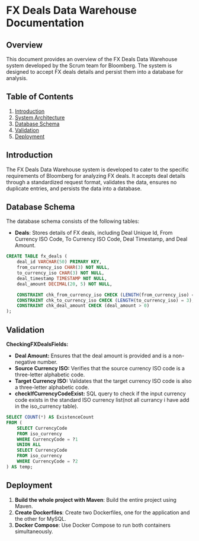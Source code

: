 # FX Deals Data Warehouse Documentation

## Overview

This document provides an overview of the FX Deals Data Warehouse system developed by the Scrum team for Bloomberg. The system is designed to accept FX deals details and persist them into a database for analysis.

## Table of Contents

1. [Introduction](#introduction)
2. [System Architecture](#system-architecture)
3. [Database Schema](#database-schema)
4. [Validation](#Validation)
5. [Deployment](#deployment)



## Introduction

The FX Deals Data Warehouse system is developed to cater to the specific requirements of Bloomberg for analyzing FX deals. It accepts deal details through a standardized request format, validates the data, ensures no duplicate entries, and persists the data into a database.



## Database Schema

The database schema consists of the following tables:

- **Deals**: Stores details of FX deals, including Deal Unique Id, From Currency ISO Code, To Currency ISO Code, Deal Timestamp, and Deal Amount.

```sql
CREATE TABLE fx_deals (
    deal_id VARCHAR(50) PRIMARY KEY,
    from_currency_iso CHAR(3) NOT NULL,
    to_currency_iso CHAR(3) NOT NULL,
    deal_timestamp TIMESTAMP NOT NULL,
    deal_amount DECIMAL(20, 5) NOT NULL,

    CONSTRAINT chk_from_currency_iso CHECK (LENGTH(from_currency_iso) = 3),
    CONSTRAINT chk_to_currency_iso CHECK (LENGTH(to_currency_iso) = 3),
    CONSTRAINT chk_deal_amount CHECK (deal_amount > 0)
);
```


## Validation

**CheckingFXDealsFields:**

- **Deal Amount:** Ensures that the deal amount is provided and is a non-negative number.
- **Source Currency ISO:** Verifies that the source currency ISO code is a three-letter alphabetic code.
- **Target Currency ISO:** Validates that the target currency ISO code is also a three-letter alphabetic code.
- **checkIfCurrencyCodeExist:** SQL query to check if the input currency code exists in the standard ISO currency list(not all currancy i have add in the iso_currency table).

```sql
SELECT COUNT(*) AS ExistenceCount
FROM (
    SELECT CurrencyCode
    FROM iso_currency
    WHERE CurrencyCode = ?1
    UNION ALL
    SELECT CurrencyCode
    FROM iso_currency
    WHERE CurrencyCode = ?2
) AS temp;
```

## Deployment

1. **Build the whole project with Maven**: Build the entire project using Maven.
2. **Create Dockerfiles**: Create two Dockerfiles, one for the application and the other for MySQL.
3. **Docker Compose**: Use Docker Compose to run both containers simultaneously.


